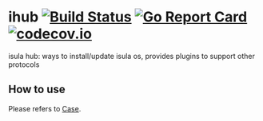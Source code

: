 # ihub [![Build Status](https://travis-ci.org/isula/ihub.svg?branch=master)](https://travis-ci.org/isula/ihub) [![Go Report Card](https://goreportcard.com/badge/github.com/isula/ihub)](https://goreportcard.com/report/github.com/isula/ihub) [![codecov.io](https://codecov.io/github/isula/ihub/coverage.svg?branch=master)](https://codecov.io/github/isula/ihub?branch=master)


isula hub: ways to install/update isula os, provides plugins to support other protocols


## How to use
Please refers to [Case](./case).
